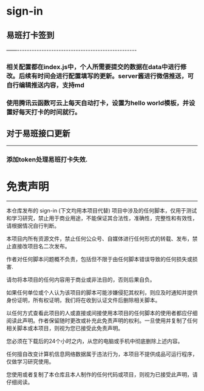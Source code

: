 # sign-in
## 易班打卡签到
——-------------------------------------------------
### 相关配置都在index.js中，个人所需要提交的数据在data中进行修改。后续有时间会进行配置填写的更新。server酱进行微信推送，可自行编辑推送内容，支持md
### 使用腾讯云函数可云上每天自动打卡，设置为hello world模板，并设置好每天打卡的时间就行。
## 对于易班接口更新
--------------------------------------------------
### 添加token处理易班打卡失效.

# 免责声明

----------------------------------------------------------------------------------------

本仓库发布的 sign-in (下文均用本项目代替) 项目中涉及的任何脚本，仅用于测试和学习研究，禁止用于商业用途，不能保证其合法性，准确性，完整性和有效性，请根据情况自行判断。

本项目内所有资源文件，禁止任何公众号、自媒体进行任何形式的转载、发布，禁止直接改项目名二次发布。

作者对任何脚本问题概不负责，包括但不限于由任何脚本错误导致的任何损失或损害.

请勿将本项目的任何内容用于商业或非法目的，否则后果自负。

如果任何单位或个人认为该项目的脚本可能涉嫌侵犯其权利，则应及时通知并提供身份证明，所有权证明，我们将在收到认证文件后删除相关脚本。

以任何方式查看此项目的人或直接或间接使用本项目的任何脚本的使用者都应仔细阅读此声明。作者保留随时更改或补充此免责声明的权利。一旦使用并复制了任何相关脚本或本项目，则视为您已接受此免责声明。

您必须在下载后的24个小时之内，从您的电脑或手机中彻底删除上述内容。

任何擅自改变计算机信息网络数据属于违法行为，本项目不提供成品可运行程序，仅做学习研究使用。

您使用或者复制了本仓库且本人制作的任何代码或项目，则视为已接受此声明，请仔细阅读。
